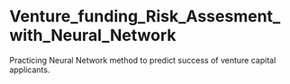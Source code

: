 # Venture_funding_Risk_Assesment_with_Neural_Network
Practicing Neural Network method to predict success of venture capital applicants.

